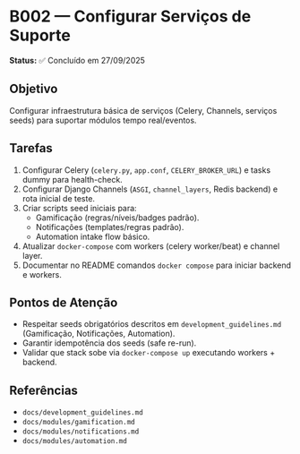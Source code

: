 # B002 — Configurar Serviços de Suporte

**Status:** ✅ Concluído em 27/09/2025

## Objetivo
Configurar infraestrutura básica de serviços (Celery, Channels, serviços seeds) para suportar módulos tempo real/eventos.

## Tarefas
1. Configurar Celery (`celery.py`, `app.conf`, `CELERY_BROKER_URL`) e tasks dummy para health-check.
2. Configurar Django Channels (`ASGI`, `channel_layers`, Redis backend) e rota inicial de teste.
3. Criar scripts seed iniciais para:
   - Gamificação (regras/níveis/badges padrão).
   - Notificações (templates/regras padrão).
   - Automation intake flow básico.
4. Atualizar `docker-compose` com workers (celery worker/beat) e channel layer.
5. Documentar no README comandos `docker compose` para iniciar backend e workers.

## Pontos de Atenção
- Respeitar seeds obrigatórios descritos em `development_guidelines.md` (Gamificação, Notificações, Automation).
- Garantir idempotência dos seeds (safe re-run).
- Validar que stack sobe via `docker-compose up` executando workers + backend.

## Referências
- `docs/development_guidelines.md`
- `docs/modules/gamification.md`
- `docs/modules/notifications.md`
- `docs/modules/automation.md`

